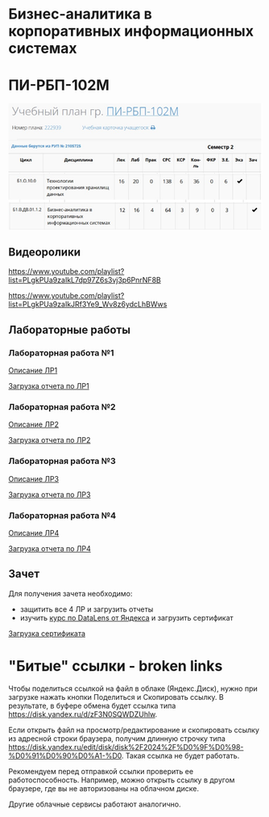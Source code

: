 # Бизнес-аналитика в корпоративных информационных системах
# ПИ-РБП-102М

![Учебный план](https://github.com/Valentin-Arkov/Business-Intelligence/blob/main/RBP-plan.jpg)

## Видеоролики

https://www.youtube.com/playlist?list=PLgkPUa9zaIkL7dp97Z6s3vj3p6PnrNF8B

https://www.youtube.com/playlist?list=PLgkPUa9zaIkJRf3Ye9_Wv8z6ydcLhBWws

## Лабораторные работы

### Лабораторная работа №1

[Описание ЛР1](https://ridero.ru/books/biznes-analitika_v_excel_svodnye_tablicy/)

[Загрузка отчета по ЛР1](https://forms.yandex.ru/u/67a31269d0468802a6fbf99c/)


### Лабораторная работа №2

[Описание ЛР2](https://ridero.ru/books/svodnye_tablicy_excel_chast_2/)

[Загрузка отчета по ЛР2](https://forms.yandex.ru/u/67a3144f02848f0328234805/)


### Лабораторная работа №3

[Описание ЛР3](https://ridero.ru/books/izvlechenie_preobrazovanie_i_zagruzka_dannykh_v_excel/)

[Загрузка отчета по ЛР3](https://forms.yandex.ru/u/67a3149e50569003704a20f1/)

### Лабораторная работа №4

[Описание ЛР4](https://ridero.ru/books/analiz_i_vizualizaciya_dannykh_v_elektronnykh_tablicakh/)

[Загрузка отчета по ЛР4](https://forms.yandex.ru/u/67a314e2f47e730360fdc044/)

## Зачет

Для получения зачета необходимо:

- защитить все 4 ЛР и загрузить отчеты
- изучить [курс по DataLens от Яндекса](https://yandex.cloud/ru/training/datalens) и загрузить сертификат

[Загрузка сертификата](https://forms.yandex.ru/u/67e3c9b184227cc22a0f15b0/)


# "Битые" ссылки - broken links

Чтобы поделиться ссылкой на файл в облаке (Яндекс.Диск), нужно при загрузке нажать кнопки Поделиться и Скопировать ссылку. 
В результате, в буфере обмена будет ссылка типа https://disk.yandex.ru/d/zF3N0SQWDZUhlw.

Если открыть файл на просмотр/редактирование и скопировать ссылку из адресной строки браузера, получим длинную строчку типа https://disk.yandex.ru/edit/disk/disk%2F2024%2F%D0%9F%D0%98-%D0%91%D0%90%D0%A1-%D0. Такая ссылка не будет работать.

Рекомендуем перед отправкой ссылки проверить ее работоспособность. Например, можно открыть ссылку в другом браузере, где вы не авторизованы на облачном диске.

Другие облачные сервисы работают аналогично.
